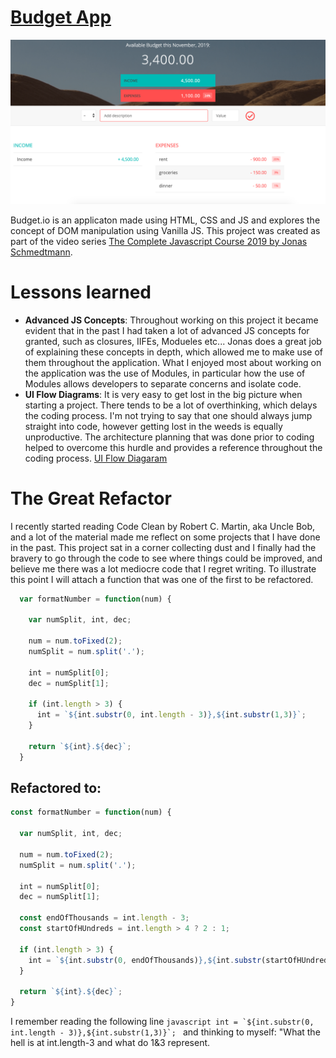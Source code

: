 # [Budget App](https://rawcdn.githack.com/tomzacchia/budget.io/f8eee35a0833ec027b1c18093ce3debebddaf32c/index.html)

![App](https://github.com/tomzacchia/budget.io/blob/master/Screen%20Shot%202019-11-20%20at%2011.53.20%20PM.png)

Budget.io is an applicaton made using HTML, CSS and JS and explores the concept of 
DOM manipulation using Vanilla JS. This project was created as part of the video series 
[The Complete Javascript Course 2019 by Jonas Schmedtmann](https://www.udemy.com/course/the-complete-javascript-course/).

# Lessons learned
- **Advanced JS Concepts**:  Throughout working on this project it became evident that in the past I had taken a lot of advanced JS concepts for granted, such as closures, IIFEs, Modueles etc... Jonas does a great job of explaining these concepts in depth, which allowed me to make use of them throughout the application. What I enjoyed most about working on the application was the use of Modules, in particular how the use of Modules allows developers to separate concerns and isolate code.
- **UI Flow Diagrams**: It is very easy to get lost in the big picture when starting a project. There tends to be a lot of overthinking, which delays the coding process. I'm not trying to say that one should always jump straight into code, however getting lost in the weeds is equally unproductive. The architecture planning that was done prior to coding helped to overcome this hurdle and provides a reference throughout the coding process. [UI Flow Diagaram](https://github.com/tomzacchia/budget.io/blob/dev/References/part%201%20architecture.png)

# The Great Refactor
I recently started reading Code Clean by Robert C. Martin, aka Uncle Bob, and a lot of the material made me reflect on some projects that I have done in the past. This project sat in a corner collecting dust and I finally had the bravery to go through the code to see where things could be improved, and believe me there was a lot mediocre code that I regret writing. To illustrate this point I will attach a function that was one of the first to be refactored.

```javascript
  var formatNumber = function(num) {

    var numSplit, int, dec;

    num = num.toFixed(2);
    numSplit = num.split('.');

    int = numSplit[0];
    dec = numSplit[1];

    if (int.length > 3) {
      int = `${int.substr(0, int.length - 3)},${int.substr(1,3)}`;
    }

    return `${int}.${dec}`;
  }
```

## Refactored to:

```javascript
const formatNumber = function(num) {

  var numSplit, int, dec;

  num = num.toFixed(2);
  numSplit = num.split('.');

  int = numSplit[0];
  dec = numSplit[1];

  const endOfThousands = int.length - 3;
  const startOfHUndreds = int.length > 4 ? 2 : 1;

  if (int.length > 3) {
    int = `${int.substr(0, endOfThousands)},${int.substr(startOfHUndreds,3)}`;
  }

  return `${int}.${dec}`;
}
```

I remember reading the following line
```javascript int = `${int.substr(0, int.length - 3)},${int.substr(1,3)}`; ```
and thinking to myself: "What the hell is at int.length-3 and what do 1&3 represent. 
